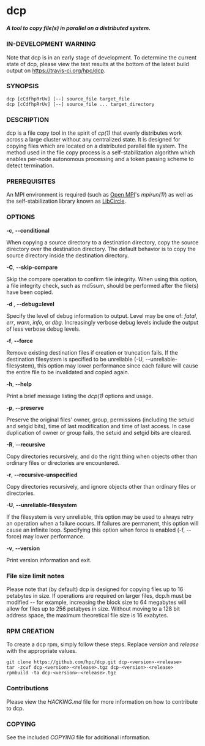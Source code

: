 # dcp
##### A tool to copy file(s) in parallel on a distributed system.

### IN-DEVELOPMENT WARNING
Note that dcp is in an early stage of development. To determine the current state of dcp, please view the test results at the bottom of the latest build output on <https://travis-ci.org/hpc/dcp>.

### SYNOPSIS
```
dcp [cCdfhpRrUv] [--] source_file target_file
dcp [cCdfhpRrUv] [--] source_file ... target_directory
```

### DESCRIPTION
dcp is a file copy tool in the spirit of *cp(1)* that evenly distributes work across a large cluster without any centralized state. It is designed for copying files which are located on a distributed parallel file system. The method used in the file copy process is a self-stabilization algorithm which enables per-node autonomous processing and a token passing scheme to detect termination.

### PREREQUISITES
An MPI environment is required (such as [Open MPI](http://www.open-mpi.org/)'s *mpirun(1)*) as well as the self-stabilization library known as [LibCircle](https://github.com/hpc/libcircle).

### OPTIONS
**-c**, **--conditional**

When copying a source directory to a destination directory, copy the source directory over the destination directory. The default behavior is to copy the source directory inside the destination directory.

**-C**, **--skip-compare**

Skip the compare operation to confirm file integrity. When using this option, a file integrity check, such as md5sum, should be performed after the file(s) have been copied.

**-d <level>**, **--debug=level**

Specify the level of debug information to output. Level may be one of: *fatal*, *err*, *warn*, *info*, or *dbg*. Increasingly verbose debug levels include the output of less verbose debug levels.

**-f**, **--force**

Remove existing destination files if creation or truncation fails. If the destination filesystem is specified to be unreliable (-U, --unreliable-filesystem), this option may lower performance since each failure will cause the entire file to be invalidated and copied again.

**-h**, **--help**

Print a brief message listing the *dcp(1)* options and usage.

**-p**, **--preserve**

Preserve the original files' owner, group, permissions (including the setuid and setgid bits), time of last  modification and time of last access. In case duplication of owner or group fails, the setuid and setgid bits are cleared.

**-R**, **--recursive**

Copy directories recursively, and do the right thing when objects other than ordinary files or directories are encountered.

**-r**, **--recursive-unspecified**

Copy directories recursively, and ignore objects other than ordinary files or directories.

**-U**, **--unreliable-filesystem**

If the filesystem is very unreliable, this option may be used to always retry an operation when a failure occurs. If failures are permanent, this option will cause an infinite loop. Specifying this option when force is enabled (-f, --force) may lower performance.

**-v**, **--version**

Print version information and exit.

### File size limit notes
Please note that (by default) dcp is designed for copying files up to 16 petabytes in size. If operations are required on larger files, dcp.h must be modified -- for example, increasing the block size to 64 megabytes will allow for files up to 256 petabyes in size. Without moving to a 128 bit address space, the maximum theoretical file size is 16 exabytes.

### RPM CREATION
To create a dcp rpm, simply follow these steps. Replace *version* and
*release* with the appropriate values.

```
git clone https://github.com/hpc/dcp.git dcp-<version>-<release>
tar -zcvf dcp-<version>-<release>.tgz dcp-<version>-<release>
rpmbuild -ta dcp-<version>-<release>.tgz
```

### Contributions
Please view the *HACKING.md* file for more information on how to contribute to dcp.

### COPYING
See the included *COPYING* file for additional information. 
